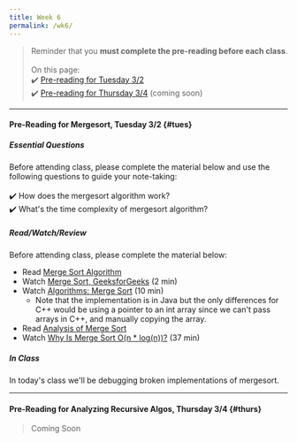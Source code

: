 ```yaml
---
title: Week 6
permalink: /wk6/
---
```


> Reminder that you **must complete the pre-reading before each class**.
<br><br>
On this page:  
✔️ [Pre-reading for Tuesday 3/2](#tues)  
✔️ [Pre-reading for Thursday 3/4](#thurs) (coming soon)

---

#### Pre-Reading for Mergesort, Tuesday 3/2 {#tues}

##### Essential Questions
Before attending class, please complete the material below and use the following questions to guide your note-taking:  
<br>
✔️ How does the mergesort algorithm work?  
✔️ What's the time complexity of mergesort algorithm?  

##### Read/Watch/Review
Before attending class, please complete the material below:
- Read [Merge Sort Algorithm](https://www.interviewbit.com/tutorial/merge-sort-algorithm/)
- Watch [Merge Sort, GeeksforGeeks](https://www.youtube.com/watch?v=JSceec-wEyw) (2 min)
- Watch [Algorithms: Merge Sort](https://www.youtube.com/watch?v=KF2j-9iSf4Q) (10 min)
	- Note that the implementation is in Java but the only differences for C++ would be using a pointer to an int array since we can't pass arrays in C++, and manually copying the array.
- Read [Analysis of Merge Sort](https://www.educative.io/courses/visual-introduction-to-algorithms/mXZyR)
- Watch [Why Is Merge Sort O(n * log(n))?](https://www.youtube.com/watch?v=alJswNJ4P3U) (37 min)

##### In Class
In today's class we'll be debugging broken implementations of mergesort.

---

#### Pre-Reading for Analyzing Recursive Algos, Thursday 3/4 {#thurs}

> Coming Soon
